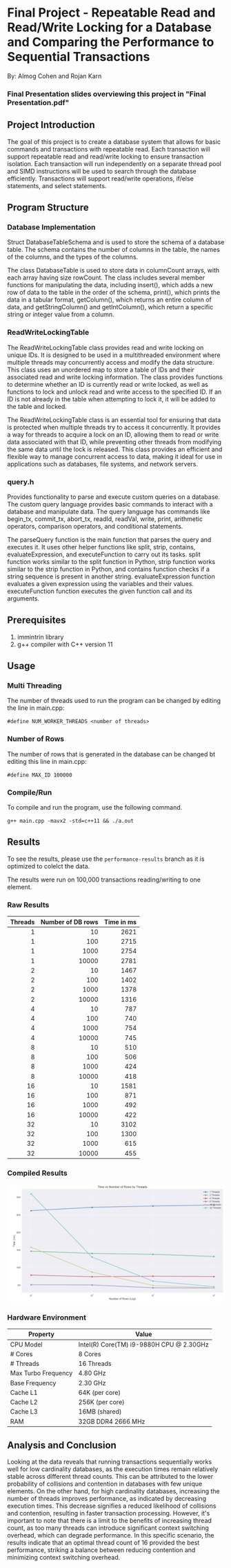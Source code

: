 # Final Project - Repeatable Read and Read/Write Locking for a Database and Comparing the Performance to Sequential Transactions
By: Almog Cohen and Rojan Karn

### Final Presentation slides overviewing this project in "Final Presentation.pdf"

## Project Introduction
The goal of this project is to create a database system that allows for basic commands and transactions with repeatable read. Each transaction will support repeatable read and read/write locking to ensure transaction isolation. Each transaction will run independently on a separate thread pool and SIMD instructions will be used to search through the database efficiently. Transactions will support read/write operations, if/else statements, and select statements.


## Program Structure
### Database Implementation

Struct DatabaseTableSchema and is used to store the schema of a database table. The schema contains the number of columns in the table, the names of the columns, and the types of the columns.

The class DatabaseTable is used to store data in columnCount arrays, with each array having size rowCount. The class includes several member functions for manipulating the data, including insert(), which adds a new row of data to the table in the order of the schema, print(), which prints the data in a tabular format, getColumn(), which returns an entire column of data, and getStringColumn() and getIntColumn(), which return a specific string or integer value from a column.

### ReadWriteLockingTable

The ReadWriteLockingTable class provides read and write locking on unique IDs. It is designed to be used in a multithreaded environment where multiple threads may concurrently access and modify the data structure. This class uses an unordered map to store a table of IDs and their associated read and write locking information. The class provides functions to determine whether an ID is currently read or write locked, as well as functions to lock and unlock read and write access to the specified ID. If an ID is not already in the table when attempting to lock it, it will be added to the table and locked.

The ReadWriteLockingTable class is an essential tool for ensuring that data is protected when multiple threads try to access it concurrently. It provides a way for threads to acquire a lock on an ID, allowing them to read or write data associated with that ID, while preventing other threads from modifying the same data until the lock is released. This class provides an efficient and flexible way to manage concurrent access to data, making it ideal for use in applications such as databases, file systems, and network servers.

### query.h

Provides functionality to parse and execute custom queries on a database. The custom query language provides basic commands to interact with a database and manipulate data. The query language has commands like begin_tx, commit_tx, abort_tx, readId, readVal, write, print, arithmetic operators, comparison operators, and conditional statements.

The parseQuery function is the main function that parses the query and executes it. It uses other helper functions like split, strip, contains, evaluateExpression, and executeFunction to carry out its tasks. split function works similar to the split function in Python, strip function works similar to the strip function in Python, and contains function checks if a string sequence is present in another string. evaluateExpression function evaluates a given expression using the variables and their values. executeFunction function executes the given function call and its arguments.


## Prerequisites
1. immintrin library
2. g++ compiler with C++ version 11

## Usage
### Multi Threading
The number of threads used to run the program can be changed by editing the line in main.cpp:
```
#define NUM_WORKER_THREADS <number of threads>
```

### Number of Rows
The number of rows that is generated in the database can be changed bt editing this line in main.cpp:
```
#define MAX_ID 100000
```

### Compile/Run
To compile and run the program, use the following command.
```
g++ main.cpp -mavx2 -std=c++11 && ./a.out
```

## Results
To see the results, please use the `performance-results` branch as it is optimized to colelct the data.

The results were run on 100,000 transactions reading/writing to one element.
### Raw Results

| Threads | Number of DB rows | Time in ms |
|------------------:|-------------------------:|-----------:|
|                 1 |                       10 |       2621 |
|                 1 |                      100 |       2715 |
|                 1 |                     1000 |       2754 |
|                 1 |                    10000 |       2781 |
|                 2 |                       10 |       1467 |
|                 2 |                      100 |       1402 |
|                 2 |                     1000 |       1378 |
|                 2 |                    10000 |       1316 |
|                 4 |                       10 |        787 |
|                 4 |                      100 |        740 |
|                 4 |                     1000 |        754 |
|                 4 |                    10000 |        745 |
|                 8 |                       10 |        510 |
|                 8 |                      100 |        506 |
|                 8 |                     1000 |        424 |
|                 8 |                    10000 |        418 |
|                16 |                       10 |       1581 |
|                16 |                      100 |        871 |
|                16 |                     1000 |        492 |
|                16 |                    10000 |        422 |
|                32 |                       10 |       3102 |
|                32 |                      100 |       1300 |
|                32 |                     1000 |        615 |
|                32 |                    10000 |        455 |


### Compiled Results

![Results](results.png)

### Hardware Environment

| Property | Value |
| -------- | ----- |
| CPU Model | Intel(R) Core(TM) i9-9880H CPU @ 2.30GHz |
| # Cores | 8 Cores |
| # Threads | 16 Threads |
| Max Turbo Frequency | 4.80 GHz |
| Base Frequency | 2.30 GHz |
| Cache L1 | 64K (per core)
| Cache L2 | 256K (per core)
| Cache L3 | 16MB (shared)
| RAM | 32GB DDR4 2666 MHz |

## Analysis and Conclusion
Looking at the data reveals that running transactions sequentially works well for low cardinality databases, as the execution times remain relatively stable across different thread counts. This can be attributed to the lower probability of collisions and contention in databases with few unique elements. On the other hand, for high cardinality databases, increasing the number of threads improves performance, as indicated by decreasing execution times. This decrease signifies a reduced likelihood of collisions and contention, resulting in faster transaction processing. However, it's important to note that there is a limit to the benefits of increasing thread count, as too many threads can introduce significant context switching overhead, which can degrade performance. In this specific scenario, the results indicate that an optimal thread count of 16 provided the best performance, striking a balance between reducing contention and minimizing context switching overhead.
